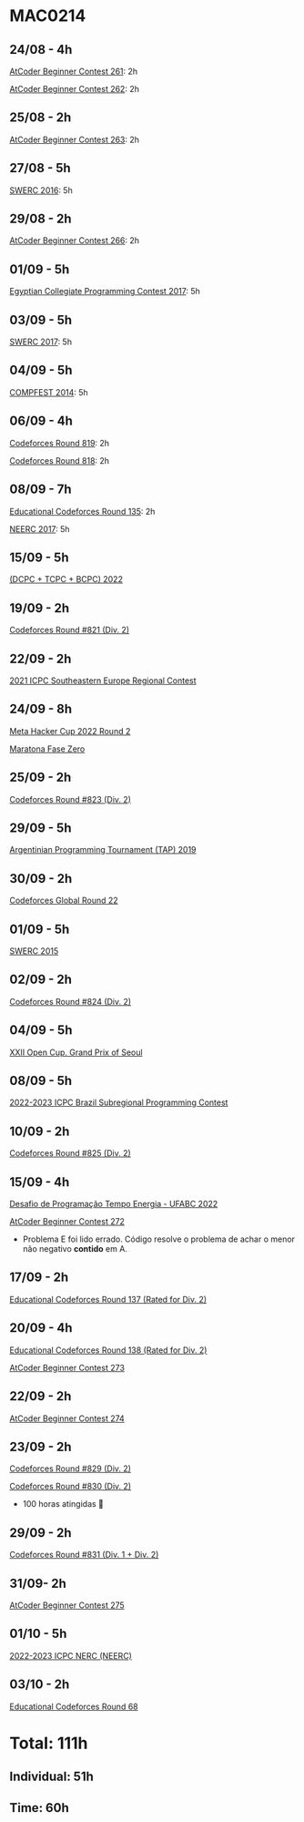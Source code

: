 # MAC0214

## 24/08 - 4h

[AtCoder Beginner Contest 261](https://atcoder.jp/contests/abc261): 2h

[AtCoder Beginner Contest 262](https://atcoder.jp/contests/abc262): 2h

## 25/08 - 2h

[AtCoder Beginner Contest 263](https://atcoder.jp/contests/abc263): 2h

## 27/08 - 5h

[SWERC 2016](https://codeforces.com/gym/101174): 5h

## 29/08 - 2h
[AtCoder Beginner Contest 266](https://atcoder.jp/contests/abc266): 2h

## 01/09 - 5h
[Egyptian Collegiate Programming Contest 2017](https://codeforces.com/gym/101840): 5h

## 03/09 - 5h
[SWERC 2017](https://codeforces.com/gym/101635): 5h

## 04/09 - 5h
[COMPFEST 2014](https://codeforces.com/contest/1725): 5h

## 06/09 - 4h
[Codeforces Round 819](https://codeforces.com/contest/1726): 2h

[Codeforces Round 818](https://codeforces.com/contest/1717): 2h

## 08/09 - 7h

[Educational Codeforces Round 135](https://codeforces.com/contests/1728): 2h

[NEERC 2017](https://codeforces.com/gym/101630): 5h

## 15/09 - 5h
[(DCPC + TCPC + BCPC) 2022](https://codeforces.com/gym/103828)

## 19/09 - 2h
[Codeforces Round #821 (Div. 2)](https://codeforces.com/contest/1733)

## 22/09 - 2h
[2021 ICPC Southeastern Europe Regional Contest](https://codeforces.com/gym/103438)

## 24/09 - 8h
[Meta Hacker Cup 2022 Round 2](https://www.facebook.com/codingcompetitions/hacker-cup/2022/round-2)

[Maratona Fase Zero](https://www.beecrowd.com.br/judge/en/contests/view/683)

## 25/09 - 2h
[Codeforces Round #823 (Div. 2)](https://codeforces.com/contest/1730)

## 29/09 - 5h
[Argentinian Programming Tournament (TAP) 2019](https://codeforces.com/group/YjFmW2O15Q/contests)

## 30/09 - 2h
[Codeforces Global Round 22](https://codeforces.com/contest/1738)

## 01/09 - 5h
[SWERC 2015](https://codeforces.com/gym/101128)

## 02/09 - 2h
[Codeforces Round #824 (Div. 2)](https://codeforces.com/contest/1735)

## 04/09 - 5h
[XXII Open Cup. Grand Prix of Seoul](https://codeforces.com/gym/103855)

## 08/09 - 5h
[2022-2023 ICPC Brazil Subregional Programming Contest](https://codeforces.com/gym/103960)

## 10/09 - 2h
[Codeforces Round #825 (Div. 2)](https://codeforces.com/contest/1736)

## 15/09 - 4h
[Desafio de Programação Tempo Energia - UFABC 2022](https://codeforces.com/gym/103972)

[AtCoder Beginner Contest 272](https://atcoder.jp/contests/abc272)
- Problema E foi lido errado. Código resolve o problema de achar o menor não negativo **contido** em A.

## 17/09 - 2h
[Educational Codeforces Round 137 (Rated for Div. 2)](https://codeforces.com/contest/1743)

## 20/09 - 4h
[Educational Codeforces Round 138 (Rated for Div. 2)](https://codeforces.com/contest/1749)

[AtCoder Beginner Contest 273](https://atcoder.jp/contests/abc273)

## 22/09 - 2h
[AtCoder Beginner Contest 274](https://atcoder.jp/contests/abc274)

## 23/09 - 2h
[Codeforces Round #829 (Div. 2)](https://codeforces.com/contest/1754)

[Codeforces Round #830 (Div. 2)](https://codeforces.com/contest/1732)

- 100 horas atingidas 🥳

## 29/09 - 2h
[Codeforces Round #831 (Div. 1 + Div. 2)](https://codeforces.com/contest/1740)

## 31/09- 2h
[AtCoder Beginner Contest 275](https://atcoder.jp/contests/abc275)

## 01/10 - 5h
[2022-2023 ICPC NERC (NEERC)](https://codeforces.com/gym/104012)

## 03/10 - 2h
[Educational Codeforces Round 68](https://codeforces.com/contest/1194)

# Total: 111h

## Individual: 51h

## Time: 60h
